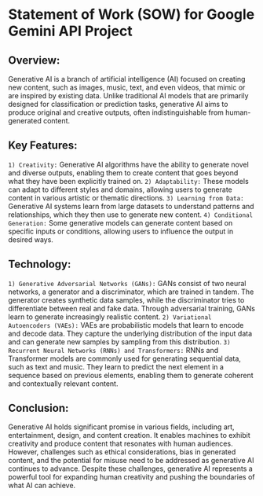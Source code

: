 # Statement of Work (SOW) for Google Gemini API Project

## Overview:
Generative AI is a branch of artificial intelligence (AI) focused on creating new content, such as images, music, text, and even videos, that mimic or are inspired by existing data. Unlike traditional AI models that are primarily designed for classification or prediction tasks, generative AI aims to produce original and creative outputs, often indistinguishable from human-generated content.

## Key Features:

`1) Creativity:` Generative AI algorithms have the ability to generate novel and diverse outputs, enabling them to create content that goes beyond what they have been explicitly trained on.
`2) Adaptability:` These models can adapt to different styles and domains, allowing users to generate content in various artistic or thematic directions.
`3) Learning from Data:` Generative AI systems learn from large datasets to understand patterns and relationships, which they then use to generate new content.
`4) Conditional Generation:` Some generative models can generate content based on specific inputs or conditions, allowing users to influence the output in desired ways.

## Technology:

`1) Generative Adversarial Networks (GANs):` GANs consist of two neural networks, a generator and a discriminator, which are trained in tandem. The generator creates synthetic data samples, while the discriminator tries to differentiate between real and fake data. Through adversarial training, GANs learn to generate increasingly realistic content.
`2) Variational Autoencoders (VAEs):` VAEs are probabilistic models that learn to encode and decode data. They capture the underlying distribution of the input data and can generate new samples by sampling from this distribution.
`3) Recurrent Neural Networks (RNNs) and Transformers:` RNNs and Transformer models are commonly used for generating sequential data, such as text and music. They learn to predict the next element in a sequence based on previous elements, enabling them to generate coherent and contextually relevant content.

## Conclusion:

Generative AI holds significant promise in various fields, including art, entertainment, design, and content creation. It enables machines to exhibit creativity and produce content that resonates with human audiences. However, challenges such as ethical considerations, bias in generated content, and the potential for misuse need to be addressed as generative AI continues to advance. Despite these challenges, generative AI represents a powerful tool for expanding human creativity and pushing the boundaries of what AI can achieve.
